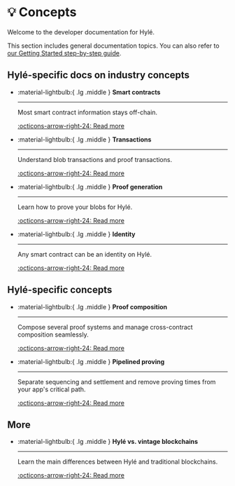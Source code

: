 # :bulb: Concepts

Welcome to the developer documentation for Hylé.

This section includes general documentation topics. You can also refer to [our Getting Started step-by-step guide](../quickstart/index.md).

## Hylé-specific docs on industry concepts

<div class="grid cards" markdown>

-   :material-lightbulb:{ .lg .middle } __Smart contracts__

    ---

    Most smart contract information stays off-chain.

    [:octicons-arrow-right-24: Read more](./smart-contracts.md)

-   :material-lightbulb:{ .lg .middle } __Transactions__

    ---

    Understand blob transactions and proof transactions.

    [:octicons-arrow-right-24: Read more](./transaction.md)

-   :material-lightbulb:{ .lg .middle } __Proof generation__

    ---

    Learn how to prove your blobs for Hylé.

    [:octicons-arrow-right-24: Read more](./proof-generation.md)

-   :material-lightbulb:{ .lg .middle } __Identity__

    ---

    Any smart contract can be an identity on Hylé.

    [:octicons-arrow-right-24: Read more](./proof-generation.md)

</div>

## Hylé-specific concepts

<div class="grid cards" markdown>

-   :material-lightbulb:{ .lg .middle } __Proof composition__

    ---

    Compose several proof systems and manage cross-contract composition seamlessly.

    [:octicons-arrow-right-24: Read more](./proof-composability.md)

-   :material-lightbulb:{ .lg .middle } __Pipelined proving__

    ---

    Separate sequencing and settlement and remove proving times from your app's critical path.

    [:octicons-arrow-right-24: Read more](./pipelined-proving.md)

</div>

## More

<div class="grid cards" markdown>

-   :material-lightbulb:{ .lg .middle } __Hylé vs. vintage blockchains__

    ---

    Learn the main differences between Hylé and traditional blockchains.

    [:octicons-arrow-right-24: Read more](./proof-composability.md)

</div>